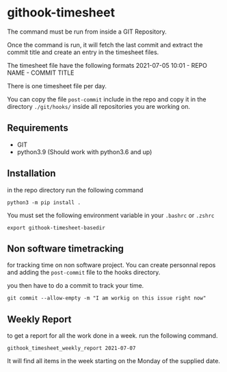 # githook-timesheet

The command must be run from inside a GIT Repository.

Once the command is run, it will fetch the last commit and extract the commit title and create an entry in the timesheet files.

The timesheet file have the following formats
2021-07-05 10:01 - REPO NAME - COMMIT TITLE

There is one timesheet file per day.

You can copy the file `post-commit` include in the repo and copy it in the directory `./git/hooks/` inside all repositories you are working on.

## Requirements
- GIT
- python3.9  (Should work with python3.6 and up)

## Installation

in the repo directory run the following command
```
python3 -m pip install .
```

You must set the following environment variable in your `.bashrc` or `.zshrc`
```
export githook-timesheet-basedir
```

## Non software timetracking
for tracking time on non software project. You can create personnal repos and adding the `post-commit` file to the hooks directory.

you then have to do a commit to track your time.
```
git commit --allow-empty -m "I am workig on this issue right now"
```

## Weekly Report
to get a report for all the work done in a week. run the following command.
```
githook_timesheet_weekly_report 2021-07-07
```
It will find all items in the week starting on the Monday of the supplied date.
